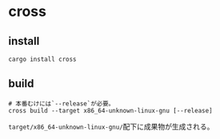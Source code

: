 # cross

## install

```shell
cargo install cross
```


## build

```shell
# 本番むけには`--release`が必要。
cross build --target x86_64-unknown-linux-gnu [--release]
```

`target/x86_64-unknown-linux-gnu/`配下に成果物が生成される。
